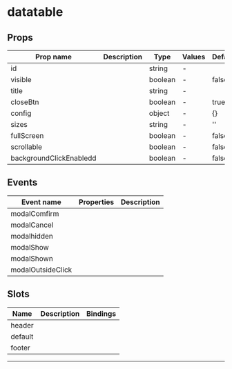 # datatable

## Props

| Prop name               | Description | Type    | Values | Default |
| ----------------------- | ----------- | ------- | ------ | ------- |
| id                      |             | string  | -      |         |
| visible                 |             | boolean | -      | false   |
| title                   |             | string  | -      |         |
| closeBtn                |             | boolean | -      | true    |
| config                  |             | object  | -      | {}      |
| sizes                   |             | string  | -      | ''      |
| fullScreen              |             | boolean | -      | false   |
| scrollable              |             | boolean | -      | false   |
| backgroundClickEnabledd |             | boolean | -      | false   |

## Events

| Event name        | Properties | Description |
| ----------------- | ---------- | ----------- |
| modalComfirm      |            |
| modalCancel       |            |
| modalhidden       |            |
| modalShow         |            |
| modalShown        |            |
| modalOutsideClick |            |

## Slots

| Name    | Description | Bindings |
| ------- | ----------- | -------- |
| header  |             |          |
| default |             |          |
| footer  |             |          |

---
